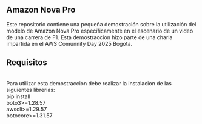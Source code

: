 ## Amazon Nova Pro
Este repositorio contiene una pequeña demostración sobre la utilización del modelo de Amazon Nova Pro específicamente en el escenario de un video de una carrera de F1.
Esta demostraccion hizo parte de una charla impartida en el AWS Comunnity Day 2025 Bogota.

## Requisitos
<br>Para utilizar esta demostraccion debe realizar la instalacion de las siguientes librerias:</br>
pip install</br>
boto3>=1.28.57</br>
awscli>=1.29.57</br>
botocore>=1.31.57</br>
